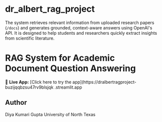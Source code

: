 # dr_albert_rag_project
The system retrieves relevant information from uploaded research papers (`/docs`) and generates grounded, context-aware answers using OpenAI's API. It is designed to help students and researchers quickly extract insights from scientific literature.

# RAG System for Academic Document Question Answering

🔗 **Live App:** [Click here to try the app](https://dralbertragproject-buzijqqbzsu47rv9blsjqk
.streamlit.app




## Author
Diya Kumari Gupta 
University of North Texas

